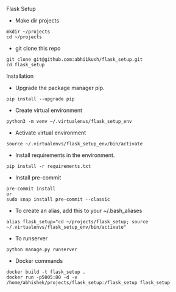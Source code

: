 Flask Setup

* Make dir projects
```
mkdir ~/projects
cd ~/projects
```
* git clone this repo
```
git clone git@github.com:abhi1kush/flask_setup.git
cd flask_setup
```

Installation
* Upgrade the package manager pip.
```
pip install --upgrade pip
```
* Create virtual environment
```
python3 -m venv ~/.virtualenvs/flask_setup_env
```
* Activate virtual environment
```
source ~/.virtualenvs/flask_setup_env/bin/activate
```
* Install requirements in the environment.
```
pip install -r requirements.txt
```
* Install pre-commit
```
pre-commit install
or 
sudo snap install pre-commit --classic
```
* To create an alias, add this to your ~/.bash_aliases
```
alias flask_setup="cd ~/projects/flask_setup; source ~/.virtualenvs/flask_setup_env/bin/activate"
```
* To runserver
```
python manage.py runserver
```
* Docker commands
```
docker build -t flask_setup .
docker run -p5005:80 -d -v /home/abhishek/projects/flask_setup:/flask_setup flask_setup
```
